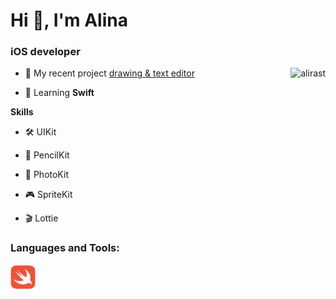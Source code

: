 <h1 align="left">Hi 👋, I'm Alina</h1>
<h3 align="left">iOS developer</h3>
<p><img align="right" src="https://github-readme-streak-stats.herokuapp.com/?user=alirast&" alt="alirast" /></p>

- 🧩 My recent project [drawing & text editor](https://github.com/alirast/TelegramContest)

- 🌱 Learning **Swift**

**Skills**

- 🛠️ UIKit
  
- 🎨 PencilKit

- 📸 PhotoKit

- 🎮 SpriteKit

- 🎬 Lottie

<h3 align="left"></h3>
<p align="left">
</p>

<h3 align="left">Languages and Tools:</h3>
<p align="left"> <a href="https://developer.apple.com/swift/" target="_blank" rel="noreferrer"> <img src="https://raw.githubusercontent.com/devicons/devicon/master/icons/swift/swift-original.svg" alt="swift" width="40" height="40"/> </a> </p>
